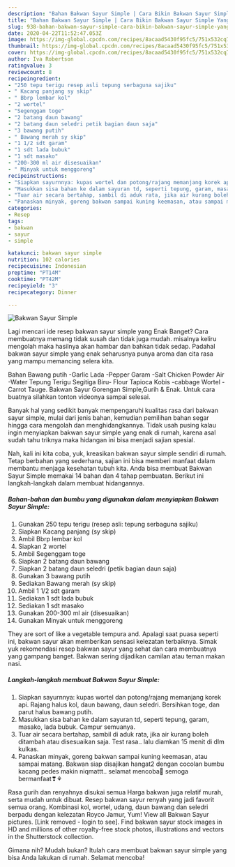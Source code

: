 ```yaml
---
description: "Bahan Bakwan Sayur Simple | Cara Bikin Bakwan Sayur Simple Yang Enak Dan Lezat"
title: "Bahan Bakwan Sayur Simple | Cara Bikin Bakwan Sayur Simple Yang Enak Dan Lezat"
slug: 938-bahan-bakwan-sayur-simple-cara-bikin-bakwan-sayur-simple-yang-enak-dan-lezat
date: 2020-04-22T11:52:47.053Z
image: https://img-global.cpcdn.com/recipes/8acaad5430f95fc5/751x532cq70/bakwan-sayur-simple-foto-resep-utama.jpg
thumbnail: https://img-global.cpcdn.com/recipes/8acaad5430f95fc5/751x532cq70/bakwan-sayur-simple-foto-resep-utama.jpg
cover: https://img-global.cpcdn.com/recipes/8acaad5430f95fc5/751x532cq70/bakwan-sayur-simple-foto-resep-utama.jpg
author: Iva Robertson
ratingvalue: 3
reviewcount: 8
recipeingredient:
- "250 tepu terigu resep asli tepung serbaguna sajiku"
- " Kacang panjang sy skip"
- " Bbrp lembar kol"
- "2 wortel"
- "Segenggam toge"
- "2 batang daun bawang"
- "2 batang daun seledri petik bagian daun saja"
- "3 bawang putih"
- " Bawang merah sy skip"
- "1 1/2 sdt garam"
- "1 sdt lada bubuk"
- "1 sdt masako"
- "200-300 ml air disesuaikan"
- " Minyak untuk menggoreng"
recipeinstructions:
- "Siapkan sayurnnya: kupas wortel dan potong/rajang memanjang korek api. Rajang halus kol, daun bawang, daun seledri. Bersihkan toge, dan parut halus bawang putih."
- "Masukkan sisa bahan ke dalam sayuran td, seperti tepung, garam, masako, lada bubuk. Campur semuanya."
- "Tuar air secara bertahap, sambil di aduk rata, jika air kurang boleh ditambah atau disesuaikan saja. Test rasa.. lalu diamkan 15 menit di dlm kulkas."
- "Panaskan minyak, goreng bakwan sampai kuning keemasan, atau sampai matang. Bakwan siap disajikan hangat2 dengan cocolan bumbu kacang pedes makin niqmattt.. selamat mencoba🤗 semoga bermanfaat❣⚘"
categories:
- Resep
tags:
- bakwan
- sayur
- simple

katakunci: bakwan sayur simple 
nutrition: 102 calories
recipecuisine: Indonesian
preptime: "PT14M"
cooktime: "PT42M"
recipeyield: "3"
recipecategory: Dinner

---
```



![Bakwan Sayur Simple](https://img-global.cpcdn.com/recipes/8acaad5430f95fc5/751x532cq70/bakwan-sayur-simple-foto-resep-utama.jpg)

Lagi mencari ide resep bakwan sayur simple yang Enak Banget? Cara membuatnya memang tidak susah dan tidak juga mudah. misalnya keliru mengolah maka hasilnya akan hambar dan bahkan tidak sedap. Padahal bakwan sayur simple yang enak seharusnya punya aroma dan cita rasa yang mampu memancing selera kita.

Bahan Bawang putih -Garlic Lada -Pepper Garam -Salt Chicken Powder Air -Water Tepung Terigu Segitiga Biru- Flour Tapioca Kobis -cabbage Wortel -Carrot Tauge. Bakwan Sayur Gorengan Simple,Gurih &amp; Enak. Untuk cara buatnya silahkan tonton videonya sampai selesai.

Banyak hal yang sedikit banyak mempengaruhi kualitas rasa dari bakwan sayur simple, mulai dari jenis bahan, kemudian pemilihan bahan segar hingga cara mengolah dan menghidangkannya. Tidak usah pusing kalau ingin menyiapkan bakwan sayur simple yang enak di rumah, karena asal sudah tahu triknya maka hidangan ini bisa menjadi sajian spesial.


Nah, kali ini kita coba, yuk, kreasikan bakwan sayur simple sendiri di rumah. Tetap berbahan yang sederhana, sajian ini bisa memberi manfaat dalam membantu menjaga kesehatan tubuh kita. Anda bisa membuat Bakwan Sayur Simple memakai 14 bahan dan 4 tahap pembuatan. Berikut ini langkah-langkah dalam membuat hidangannya.

<!--inarticleads1-->

##### Bahan-bahan dan bumbu yang digunakan dalam menyiapkan Bakwan Sayur Simple:

1. Gunakan 250 tepu terigu (resep asli: tepung serbaguna sajiku)
1. Siapkan  Kacang panjang (sy skip)
1. Ambil  Bbrp lembar kol
1. Siapkan 2 wortel
1. Ambil Segenggam toge
1. Siapkan 2 batang daun bawang
1. Siapkan 2 batang daun seledri (petik bagian daun saja)
1. Gunakan 3 bawang putih
1. Sediakan  Bawang merah (sy skip)
1. Ambil 1 1/2 sdt garam
1. Sediakan 1 sdt lada bubuk
1. Sediakan 1 sdt masako
1. Gunakan 200-300 ml air (disesuaikan)
1. Gunakan  Minyak untuk menggoreng


They are sort of like a vegetable tempura and. Apalagi saat puasa seperti ini, bakwan sayur akan memberikan sensasi kelezatan terbaiknya. Simak yuk rekomendasi resep bakwan sayur yang sehat dan cara membuatnya yang gampang banget. Bakwan sering dijadikan camilan atau teman makan nasi. 

<!--inarticleads2-->

##### Langkah-langkah membuat Bakwan Sayur Simple:

1. Siapkan sayurnnya: kupas wortel dan potong/rajang memanjang korek api. Rajang halus kol, daun bawang, daun seledri. Bersihkan toge, dan parut halus bawang putih.
1. Masukkan sisa bahan ke dalam sayuran td, seperti tepung, garam, masako, lada bubuk. Campur semuanya.
1. Tuar air secara bertahap, sambil di aduk rata, jika air kurang boleh ditambah atau disesuaikan saja. Test rasa.. lalu diamkan 15 menit di dlm kulkas.
1. Panaskan minyak, goreng bakwan sampai kuning keemasan, atau sampai matang. Bakwan siap disajikan hangat2 dengan cocolan bumbu kacang pedes makin niqmattt.. selamat mencoba🤗 semoga bermanfaat❣⚘


Rasa gurih dan renyahnya disukai semua Harga bakwan juga relatif murah, serta mudah untuk dibuat. Resep bakwan sayur renyah yang jadi favorit semua orang. Kombinasi kol, wortel, udang, daun bawang dan seledri berpadu dengan kelezatan Royco Jamur, Yum! View all Bakwan Sayur pictures. [Link removed - login to see]. Find bakwan sayur stock images in HD and millions of other royalty-free stock photos, illustrations and vectors in the Shutterstock collection. 

Gimana nih? Mudah bukan? Itulah cara membuat bakwan sayur simple yang bisa Anda lakukan di rumah. Selamat mencoba!
